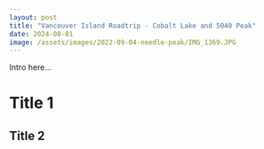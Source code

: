 ```yaml
---
layout: post
title: "Vancouver Island Roadtrip - Cobalt Lake and 5040 Peak"
date: 2024-08-01
image: /assets/images/2022-09-04-needle-peak/IMG_1369.JPG
---
```

Intro here...

# Title 1

## Title 2
